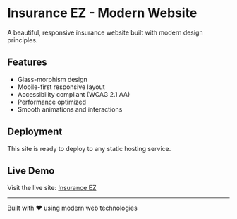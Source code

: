 # Insurance EZ - Modern Website

A beautiful, responsive insurance website built with modern design principles.

## Features
- Glass-morphism design
- Mobile-first responsive layout  
- Accessibility compliant (WCAG 2.1 AA)
- Performance optimized
- Smooth animations and interactions

## Deployment
This site is ready to deploy to any static hosting service.

## Live Demo
Visit the live site: [Insurance EZ](https://insurance-ez.netlify.app)

---
Built with ❤️ using modern web technologies

